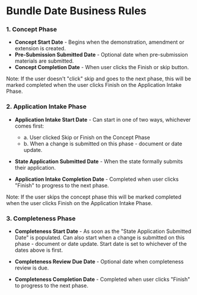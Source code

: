 # Bundle Date Business Rules

### 1. Concept Phase

- **Concept Start Date** - Begins when the demonstration, amendment or extension is created.
- **Pre-Submission Submitted Date** - Optional date when pre-submission materials are submitted.
- **Concept Completion Date** - When user clicks the Finish or skip button.

Note: If the user doesn't "click" skip and goes to the next phase, this will be marked completed when the user clicks Finish on the Application Intake Phase.

### 2. Application Intake Phase

- **Application Intake Start Date** - Can start in one of two ways, whichever comes first:
  - a. User clicked Skip or Finish on the Concept Phase
  - b. When a change is submitted on this phase - document or date update.

- **State Application Submitted Date** - When the state formally submits their application.

- **Application Intake Completion Date** - Completed when user clicks "Finish" to progress to the next phase.

Note: If the user skips the concept phase this will be marked completed when the user clicks Finish on the Application Intake Phase.

### 3. Completeness Phase

- **Completeness Start Date** - As soon as the "State Application Submitted Date" is populated. Can also start when a change is submitted on this phase - document or date update. Start date is set to whichever of the dates above is first.

- **Completeness Review Due Date** - Optional date when completeness review is due.

- **Completeness Completion Date** - Completed when user clicks "Finish" to progress to the next phase.
